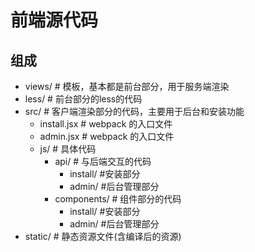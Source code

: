 # 前端源代码

## 组成

* views/           # 模板，基本都是前台部分，用于服务端渲染
* less/            # 前台部分的less的代码
* src/             # 客户端渲染部分的代码，主要用于后台和安装功能
    * install.jsx      # webpack 的入口文件
    * admin.jsx        # webpack 的入口文件
    * js/          # 具体代码
        * api/         # 与后端交互的代码
            * install/    #安装部分
            * admin/      #后台管理部分
        * components/  # 组件部分的代码
            * install/    #安装部分
            * admin/      #后台管理部分
* static/          # 静态资源文件(含编译后的资源)